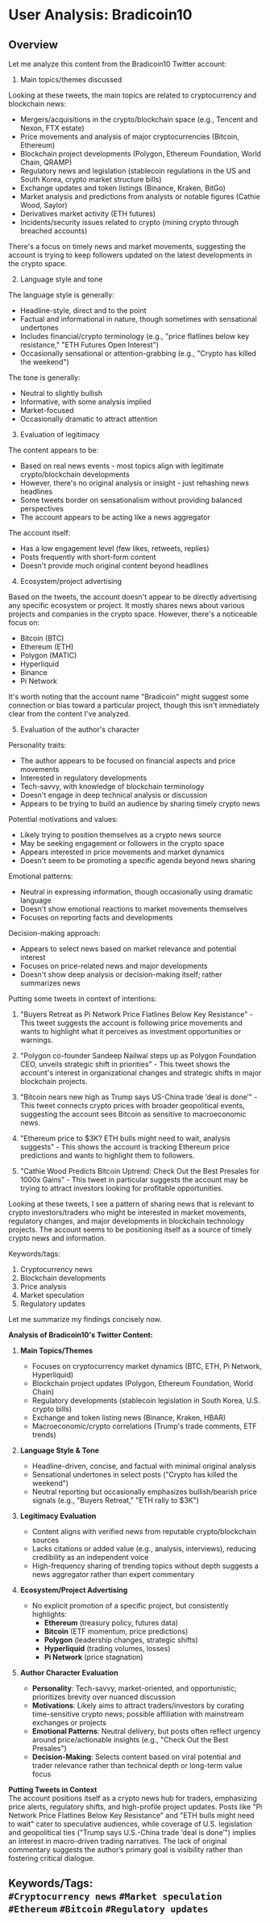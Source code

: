 # User Analysis: Bradicoin10

## Overview

<think>
Let me analyze this content from the Bradicoin10 Twitter account:

1. Main topics/themes discussed

Looking at these tweets, the main topics are related to cryptocurrency and blockchain news:
- Mergers/acquisitions in the crypto/blockchain space (e.g., Tencent and Nexon, FTX estate)
- Price movements and analysis of major cryptocurrencies (Bitcoin, Ethereum)
- Blockchain project developments (Polygon, Ethereum Foundation, World Chain, QRAMP)
- Regulatory news and legislation (stablecoin regulations in the US and South Korea, crypto market structure bills)
- Exchange updates and token listings (Binance, Kraken, BitGo)
- Market analysis and predictions from analysts or notable figures (Cathie Wood, Saylor)
- Derivatives market activity (ETH futures)
- Incidents/security issues related to crypto (mining crypto through breached accounts)

There's a focus on timely news and market movements, suggesting the account is trying to keep followers updated on the latest developments in the crypto space.

2. Language style and tone

The language style is generally:
- Headline-style, direct and to the point
- Factual and informational in nature, though sometimes with sensational undertones
- Includes financial/crypto terminology (e.g., "price flatlines below key resistance," "ETH Futures Open Interest")
- Occasionally sensational or attention-grabbing (e.g., "Crypto has killed the weekend")

The tone is generally:
- Neutral to slightly bullish
- Informative, with some analysis implied
- Market-focused
- Occasionally dramatic to attract attention

3. Evaluation of legitimacy

The content appears to be:
- Based on real news events - most topics align with legitimate crypto/blockchain developments
- However, there's no original analysis or insight - just rehashing news headlines
- Some tweets border on sensationalism without providing balanced perspectives
- The account appears to be acting like a news aggregator

The account itself:
- Has a low engagement level (few likes, retweets, replies)
- Posts frequently with short-form content
- Doesn't provide much original content beyond headlines

4. Ecosystem/project advertising

Based on the tweets, the account doesn't appear to be directly advertising any specific ecosystem or project. It mostly shares news about various projects and companies in the crypto space. However, there's a noticeable focus on:
- Bitcoin (BTC)
- Ethereum (ETH)
- Polygon (MATIC)
- Hyperliquid
- Binance
- Pi Network

It's worth noting that the account name "Bradicoin" might suggest some connection or bias toward a particular project, though this isn't immediately clear from the content I've analyzed.

5. Evaluation of the author's character

Personality traits:
- The author appears to be focused on financial aspects and price movements
- Interested in regulatory developments
- Tech-savvy, with knowledge of blockchain terminology
- Doesn't engage in deep technical analysis or discussion
- Appears to be trying to build an audience by sharing timely crypto news

Potential motivations and values:
- Likely trying to position themselves as a crypto news source
- May be seeking engagement or followers in the crypto space
- Appears interested in price movements and market dynamics
- Doesn't seem to be promoting a specific agenda beyond news sharing

Emotional patterns:
- Neutral in expressing information, though occasionally using dramatic language
- Doesn't show emotional reactions to market movements themselves
- Focuses on reporting facts and developments

Decision-making approach:
- Appears to select news based on market relevance and potential interest
- Focuses on price-related news and major developments
- Doesn't show deep analysis or decision-making itself; rather summarizes news

Putting some tweets in context of intentions:

1. "Buyers Retreat as Pi Network Price Flatlines Below Key Resistance" - This tweet suggests the account is following price movements and wants to highlight what it perceives as investment opportunities or warnings.

2. "Polygon co-founder Sandeep Nailwal steps up as Polygon Foundation CEO, unveils strategic shift in priorities" - This tweet shows the account's interest in organizational changes and strategic shifts in major blockchain projects.

3. "Bitcoin nears new high as Trump says US-China trade ‘deal is done’" - This tweet connects crypto prices with broader geopolitical events, suggesting the account sees Bitcoin as sensitive to macroeconomic news.

4. "Ethereum price to $3K? ETH bulls might need to wait, analysis suggests" - This shows the account is tracking Ethereum price predictions and wants to highlight them to followers.

5. "Cathie Wood Predicts Bitcoin Uptrend: Check Out the Best Presales for 1000x Gains" - This tweet in particular suggests the account may be trying to attract investors looking for profitable opportunities.

Looking at these tweets, I see a pattern of sharing news that is relevant to crypto investors/traders who might be interested in market movements, regulatory changes, and major developments in blockchain technology projects. The account seems to be positioning itself as a source of timely crypto news and information.

Keywords/tags:
1. Cryptocurrency news
2. Blockchain developments
3. Price analysis
4. Market speculation
5. Regulatory updates

Let me summarize my findings concisely now.
</think>

**Analysis of Bradicoin10's Twitter Content:**

1. **Main Topics/Themes**  
   - Focuses on cryptocurrency market dynamics (BTC, ETH, Pi Network, Hyperliquid)  
   - Blockchain project updates (Polygon, Ethereum Foundation, World Chain)  
   - Regulatory developments (stablecoin legislation in South Korea, U.S. crypto bills)  
   - Exchange and token listing news (Binance, Kraken, HBAR)  
   - Macroeconomic/crypto correlations (Trump's trade comments, ETF trends)

2. **Language Style & Tone**  
   - Headline-driven, concise, and factual with minimal original analysis  
   - Sensational undertones in select posts ("Crypto has killed the weekend")  
   - Neutral reporting but occasionally emphasizes bullish/bearish price signals (e.g., "Buyers Retreat," "ETH rally to $3K")  

3. **Legitimacy Evaluation**  
   - Content aligns with verified news from reputable crypto/blockchain sources  
   - Lacks citations or added value (e.g., analysis, interviews), reducing credibility as an independent voice  
   - High-frequency sharing of trending topics without depth suggests a news aggregator rather than expert commentary  

4. **Ecosystem/Project Advertising**  
   - No explicit promotion of a specific project, but consistently highlights:  
     - **Ethereum** (treasury policy, futures data)  
     - **Bitcoin** (ETF momentum, price predictions)  
     - **Polygon** (leadership changes, strategic shifts)  
     - **Hyperliquid** (trading volumes, losses)  
     - **Pi Network** (price stagnation)  

5. **Author Character Evaluation**  
   - **Personality**: Tech-savvy, market-oriented, and opportunistic; prioritizes brevity over nuanced discussion  
   - **Motivations**: Likely aims to attract traders/investors by curating time-sensitive crypto news; possible affiliation with mainstream exchanges or projects  
   - **Emotional Patterns**: Neutral delivery, but posts often reflect urgency around price/actionable insights (e.g., "Check Out the Best Presales")  
   - **Decision-Making**: Selects content based on viral potential and trader relevance rather than technical depth or long-term value focus  

**Putting Tweets in Context**  
The account positions itself as a crypto news hub for traders, emphasizing price alerts, regulatory shifts, and high-profile project updates. Posts like "Pi Network Price Flatlines Below Key Resistance" and "ETH bulls might need to wait" cater to speculative audiences, while coverage of U.S. legislation and geopolitical ties ("Trump says U.S.-China trade ‘deal is done’") implies an interest in macro-driven trading narratives. The lack of original commentary suggests the author’s primary goal is visibility rather than fostering critical dialogue.

**Keywords/Tags:**  
`#Cryptocurrency news` `#Market speculation` `#Ethereum` `#Bitcoin` `#Regulatory updates`
---
